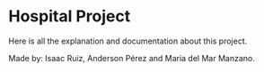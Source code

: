 # Hospital Project

Here is all the explanation and documentation about this project.

Made by: Isaac Ruiz, Anderson Pérez and Maria del Mar Manzano.